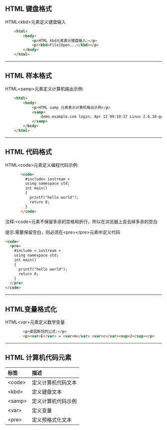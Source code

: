 ## HTML 键盘格式

HTML&lt;kbd&gt;元素定义键盘输入

```HTML
    <html>
        <body>
            <p>HTML kbd元素表示键盘输入:</p>
            <p><kbd>File|Open...</kbd></p>
        </body>
    </html>
```

---

## HTML 样本格式

HTML&lt;samp&gt;元素定义计算机输出示例:

```HTML
    <html>
        <body>
            <p>HTML samp 元素表示计算机输出示例</p>
            <samp>
                demo.example.com login: Apr 12 09:10:17 Linux 2.6.10-grsec+gg3+e+fhs6b+nfs+gr0501+++p3+c4a+gr2b-reslog-v6.189
            </samp>
        </body>
    </html>
```

---

## HTML 代码格式

HTML&lt;code&gt;元素定义编程代码示例:

```HTML
       <code>
         #include< iostream >
         using namespace std;
         int main()
         {
           printf("hello world");
           return 0;
         }
       </code>
```

注释:&lt;code&gt;元素不保留多余的空格和折行，所以在浏览器上会去掉多余的空白

提示:需要保留空白，则必须在&lt;pre&gt;&lt;/pre&gt;元素中定义代码

```HTML
<code>
  <pre>
    #include < iostream >
    using namespace std;
    int main()
    {
      printf("hello world");
      return 0;
    }
  </pre>
</code>
```

---

## HTML变量格式化

HTML&lt;var&gt;元素定义数学变量

```HTML
        <p>爱因斯坦的公式:</p>
        <p><var>E</var> = <var>m</var> <var>c</var><sup>2</sup></p>
```

---

## HTML 计算机代码元素

| 标签 | 描述 |
| :--- | :--- |
| &lt;code&gt; | 定义计算机代码文本 |
| &lt;kbd&gt; | 定义键盘文本 |
| &lt;samp&gt; | 定义计算机代码示例 |
| &lt;var&gt; | 定义变量 |
| &lt;pre&gt; | 定义预格式化文本 |



